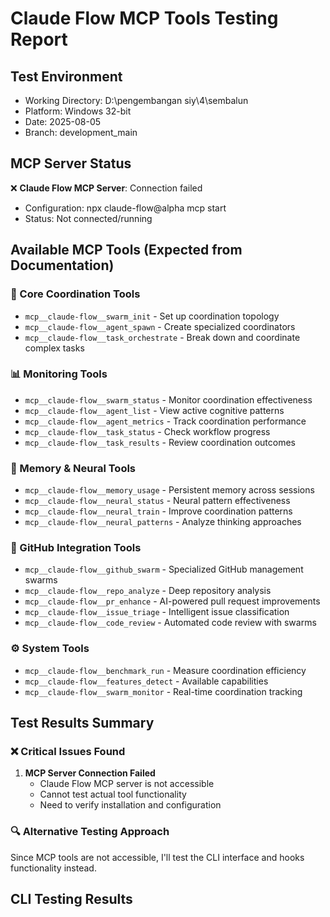# Claude Flow MCP Tools Testing Report

## Test Environment
- Working Directory: D:\pengembangan siy\4\sembalun
- Platform: Windows 32-bit
- Date: 2025-08-05
- Branch: development_main

## MCP Server Status
❌ **Claude Flow MCP Server**: Connection failed
- Configuration: npx claude-flow@alpha mcp start
- Status: Not connected/running

## Available MCP Tools (Expected from Documentation)

### 🔧 Core Coordination Tools
- `mcp__claude-flow__swarm_init` - Set up coordination topology
- `mcp__claude-flow__agent_spawn` - Create specialized coordinators  
- `mcp__claude-flow__task_orchestrate` - Break down and coordinate complex tasks

### 📊 Monitoring Tools
- `mcp__claude-flow__swarm_status` - Monitor coordination effectiveness
- `mcp__claude-flow__agent_list` - View active cognitive patterns
- `mcp__claude-flow__agent_metrics` - Track coordination performance
- `mcp__claude-flow__task_status` - Check workflow progress
- `mcp__claude-flow__task_results` - Review coordination outcomes

### 🧠 Memory & Neural Tools
- `mcp__claude-flow__memory_usage` - Persistent memory across sessions
- `mcp__claude-flow__neural_status` - Neural pattern effectiveness
- `mcp__claude-flow__neural_train` - Improve coordination patterns
- `mcp__claude-flow__neural_patterns` - Analyze thinking approaches

### 🐙 GitHub Integration Tools
- `mcp__claude-flow__github_swarm` - Specialized GitHub management swarms
- `mcp__claude-flow__repo_analyze` - Deep repository analysis
- `mcp__claude-flow__pr_enhance` - AI-powered pull request improvements
- `mcp__claude-flow__issue_triage` - Intelligent issue classification
- `mcp__claude-flow__code_review` - Automated code review with swarms

### ⚙️ System Tools
- `mcp__claude-flow__benchmark_run` - Measure coordination efficiency
- `mcp__claude-flow__features_detect` - Available capabilities
- `mcp__claude-flow__swarm_monitor` - Real-time coordination tracking

## Test Results Summary

### ❌ Critical Issues Found
1. **MCP Server Connection Failed**
   - Claude Flow MCP server is not accessible
   - Cannot test actual tool functionality
   - Need to verify installation and configuration

### 🔍 Alternative Testing Approach
Since MCP tools are not accessible, I'll test the CLI interface and hooks functionality instead.

## CLI Testing Results
